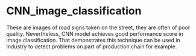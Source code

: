 # CNN_image_classification
These are images of road signs taken on the street, they are often of poor quality.
Nevertheless, CNN model achieves good performance score in image classification. That demonstrates this technique can be used in Industry to detect problems on part of production chain for example. 
